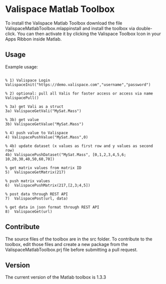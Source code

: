 # Valispace Matlab Toolbox

To install the Valispace Matlab Toolbox download the file ValispaceMatlabToolbox.mlappinstall and install the toolbox via double-click. You can then activate it by clicking the Valispace Toolbox Icon in your Apps Ribbon inside Matlab.

## Usage

Example usage:

```

% 1) Valispace Login
ValispaceInit("https://demo.valispace.com","username","password")

% 2) optional: pull all Valis for faster access or access via name
ValispacePull()

% 3a) get Vali as a struct
3a) ValispaceGetVali("MySat.Mass")

% 3b) get value
3b) ValispaceGetValue("MySat.Mass")

% 4) push value to Valispace
4) ValispacePushValue("MySat.Mass",0)

% 4b) update dataset (x values as first row and y values as second row)
4b) ValispacePushDataset("MySat.Mass", [0,1,2,3,4,5,6; 10,20,30,40,50,60,70])

% get matrix values from matrix ID
5)  ValispaceGetMatrix(217)

% push matrix values
6)  ValispacePushMatrix(217,[2,3;4,5])

% post data through REST API
7)  ValispacePost(url, data)

% get data in json format through REST API
8)  ValispaceGet(url)                       

```

## Contribute

The source files of the toolbox are in the src folder. To contribute to the toolbox, edit those files and create a new package from the ValispaceMatlabToolbox.prj file before submitting a pull request.

## Version

The current version of the Matlab toolbox is 1.3.3